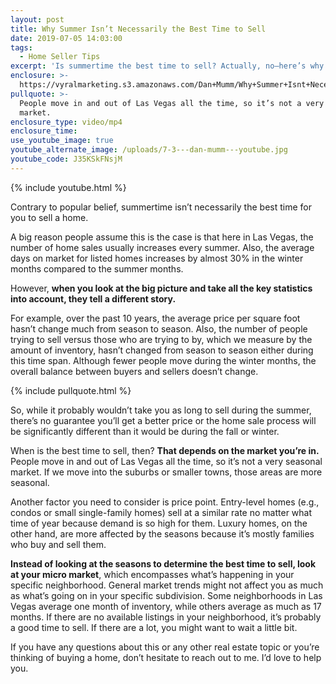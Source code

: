 ```yaml
---
layout: post
title: Why Summer Isn’t Necessarily the Best Time to Sell
date: 2019-07-05 14:03:00
tags:
  - Home Seller Tips
excerpt: 'Is summertime the best time to sell? Actually, no—here’s why.'
enclosure: >-
  https://vyralmarketing.s3.amazonaws.com/Dan+Mumm/Why+Summer+Isnt+Necessarily+the+Best+Time+to+Sell.mp4
pullquote: >-
  People move in and out of Las Vegas all the time, so it’s not a very seasonal
  market.
enclosure_type: video/mp4
enclosure_time:
use_youtube_image: true
youtube_alternate_image: /uploads/7-3---dan-mumm---youtube.jpg
youtube_code: J35KSkFNsjM
---
```


{% include youtube.html %}

Contrary to popular belief, summertime isn’t necessarily the best time for you to sell a home.&nbsp;

A big reason people assume this is the case is that here in Las Vegas, the number of home sales usually increases every summer. Also, the average days on market for listed homes increases by almost 30% in the winter months compared to the summer months.&nbsp;

However, **when you look at the big picture and take all the key statistics into account, they tell a different story.&nbsp;**

For example, over the past 10 years, the average price per square foot hasn’t change much from season to season. Also, the number of people trying to sell versus those who are trying to by, which we measure by the amount of inventory, hasn’t changed from season to season either during this time span. Although fewer people move during the winter months, the overall balance between buyers and sellers doesn’t change.&nbsp;

{% include pullquote.html %}

So, while it probably wouldn’t take you as long to sell during the summer, there’s no guarantee you’ll get a better price or the home sale process will be significantly different than it would be during the fall or winter.&nbsp;

When is the best time to sell, then? **That depends on the market you’re in.** People move in and out of Las Vegas all the time, so it’s not a very seasonal market. If we move into the suburbs or smaller towns, those areas are more seasonal.&nbsp;

Another factor you need to consider is price point. Entry-level homes (e.g., condos or small single-family homes) sell at a similar rate no matter what time of year because demand is so high for them. Luxury homes, on the other hand, are more affected by the seasons because it’s mostly families who buy and sell them.&nbsp;

**Instead of looking at the seasons to determine the best time to sell, look at your micro market**, which encompasses what’s happening in your specific neighborhood. General market trends might not affect you as much as what’s going on in your specific subdivision. Some neighborhoods in Las Vegas average one month of inventory, while others average as much as 17 months. If there are no available listings in your neighborhood, it’s probably a good time to sell. If there are a lot, you might want to wait a little bit.&nbsp;

If you have any questions about this or any other real estate topic or you’re thinking of buying a home, don’t hesitate to reach out to me. I’d love to help you.&nbsp;